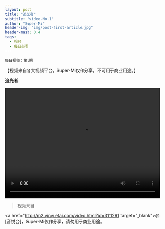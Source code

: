 ```yaml
---
layout: post
title: "追光者"
subtitle: "video-No.1"
author: "Super-Mi"
header-img: "img/post-first-article.jpg"
header-mask: 0.4
tags:
  - 视频
  - 每日必看
---
```


```
每日视频：第1期
```
【视频来自各大视频平台，Super-Mi仅作分享，不可用于商业用途。】

**追光者**

<div>
	<p align="center"> 
<video width="100%" height="360" controls="controls">
  
  <source src="http://hc.yinyuetai.com/888D01604965A76C0B801B5368348436.mp4" type="video/mp4">
  <source src="movie.ogg" type="video/ogg">
Your browser does not support the video tag.
</video>
    </p>
</div>

>视频来自 

<a href="http://m2.yinyuetai.com/video.html?id=3111291 target="_blank">@ [音悦台]</a>，Super-Mi仅作分享，请勿用于商业用途。

[1]:http://m2.yinyuetai.com/video.html?id=3111291

